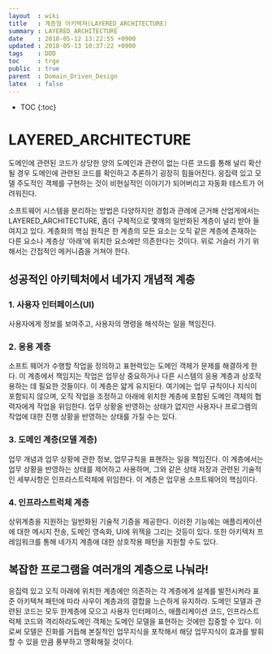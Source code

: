 ```yaml
---
layout  : wiki
title   : 계층형 아키텍쳐(LAYERED_ARCHITECTURE)
summary : LAYERED_ARCHITECTURE
date    : 2018-05-12 13:22:55 +0900
updated : 2018-05-13 10:37:22 +0900
tags    : DDD
toc     : trge
public  : true
parent  : Domain_Driven_Design
latex   : false
---
```

* TOC
{:toc}

# LAYERED_ARCHITECTURE

도메인에 관련된 코드가 상당한 양의 도메인과 관련이 없는 다른 코드를 통해 널리 확산될 경우 도메인에 관련된 코드를 확인하고 추론하기 굉장히 힘들어진다.
응집력 있고 모델 주도적인 객체를 구현하는 것이 비현실적인 이야기가 되어버리고 자동화 테스트가 어려워진다.

소프트웨어 시스템을 분리하는 방법은 다양하지만 경험과 관례에 근거해 산업게에서는 LAYERED_ARCHITECTURE, 좀더 구체적으로 몇깨의 일반화된 계층이 널리 받아 들여지고 있다. 
계층화의 핵심 원칙은 한 계층의 모든 요소는 오직 같은 계층에 존재하는 다른 요소나 계층상 '아래'에 위치한 요소에만 의존한다는 것이다.
위로 거슬러 가기 위해서는 간접적인 메커니즘을 거쳐야 한다.

## 성공적인 아키텍처에서 네가지 개념적 계층
### 1. 사용자 인터페이스(UI)
사용자에게 정보를 보여주고, 사용자의 명령을 해석하는 일을 책임진다.
### 2. 응용 계층
소프트 웨어가 수행할 작업을 정의하고 표현력있는 도메인 객체가 문제를 해결하게 한다. 이 계층에서 책임지는 작업은 업무상 중요하거나 다른 시스템의 응용 계층과 상호작용하는 데 필요한 것들이다.
이 계층은 얇게 유지된다. 여기에는 업무 규칙이나 지식이 포함되지 않으며, 오직 작업을 조정하고 아래에 위치한 계층에 포함된 도메인 객체의 협력자에게 작업을 위임한다. 업무 상황을 반영하는 상태가 없지만 사용자나 프로그램의 작업에 대한 진행 상황을 반영하는 상태를 가질 수는 있다.
### 3. 도메인 계층(모델 계층)
업무 개념과 업무 상황에 관한 정보, 업무규칙을 표핸하는 일을 책임진다.
이 계층에서는 업무 상황을 반영하는 상태를 제어하고 사용하며,
그와 같은 상태 저장과 관련된 기술적인 세부사항은 인프라스트럭체에 위임한다.
이 계층은 업무용 소프트웨어의 핵심이다.
### 4. 인프라스트럭체 계층
상위계층을 지원하는 일반화된 기술적 기증을 제공한다.
이러한 기능에는 애플리케이션에 대한 메시지 전송, 도메인 영속화, UI에 위젝을 그리는 것등이 있다.
또한 아키텍처 프레임워크를 통해 네가지 계층애 대한 상호작용 패턴을 지원할 수도 있다.


## 복잡한 프로그램을 여러개의 계층으로 나눠라!
응집력 있고 오직 아래에 위치한 계층에만 의존하는 각 계층에게 설계를 발전시켜라
표준 아키텍쳐 패턴에 따라 사우이 계층과의 결합을 느슨하게 유지하라.
도메인 모델과 관련된 코드는 모두 한계층에 모으고 사용자 인터페이스, 애플리케이션 코드, 인프라스트럭체 코드와 격리하라도메인 객체는 도메인 모델을 표현하는 것에만 집중할 수 있다.
이로써 모델은 진화를 거듭해 본질적인 업무지식을 포착해서 해당 업무지식이 효과를 발휘할 수 있을 만큼 풍부하고 명확해질 것이다.










































